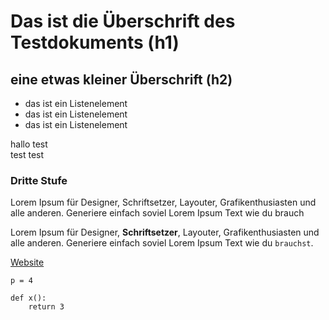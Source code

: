 # Das ist die Überschrift des Testdokuments (h1)

## eine etwas kleiner Überschrift (h2)
- das ist ein Listenelement
- das ist ein Listenelement
- das ist ein Listenelement

hallo test  
test test  

### Dritte Stufe 
Lorem Ipsum für Designer, Schriftsetzer, Layouter, Grafikenthusiasten und alle anderen. Generiere einfach soviel Lorem Ipsum Text wie du brauch

Lorem Ipsum für Designer, **Schriftsetzer**, Layouter, Grafikenthusiasten und alle anderen. Generiere einfach soviel Lorem Ipsum Text wie du `brauchst`.

[Website](http://website.com)

    p = 4

    def x():
        return 3
